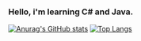 ### Hello, i'm learning C# and Java.

[![Anurag's GitHub stats](https://github-readme-stats.vercel.app/api?username=Pupetus&count_private=true&theme=dracula)](https://github.com/Pupetus/github-readme-stats)
[![Top Langs](https://github-readme-stats.vercel.app/api/top-langs/?username=Pupetus&count_private=true&theme=dracula)](https://github.com/Pupetus/github-readme-stats)
